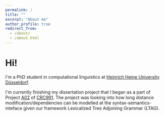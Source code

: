 ```yaml
---
permalink: / 
title: ""
excerpt: "About me"
author_profile: true
redirect_from: 
  - /about/
  - /about.html
---
```


# Hi!

I'm a PhD student in computational linguistics at [Heinrich Heine University Düsseldorf](https://www.uni-duesseldorf.de/home/en/home.html).

I'm currently finishing my dissertation project that I began as a part of Project [A02](https://frames.phil.uni-duesseldorf.de/a02/) of [CRC991](https://frames.phil.uni-duesseldorf.de/). The project was looking into how long distance modification/dependencies can be modelled at the syntax-semantics-inteface given our framework Lexicalized Tree Adjoining Grammar (LTAG).
